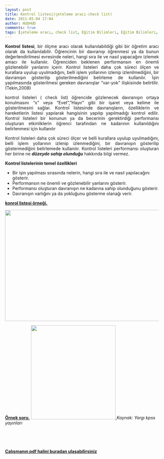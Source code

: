 ```yaml
---
layout: post
title: Kontrol listesi(çeteleme aracı-check list)
date: 2011-05-04 17:04
author: HUDHUD
comments: true
tags: [çeteleme aracı, check list, Eğitim Bilimleri, Eğitim Bilimleri, konrol listesi örneği, Kontrol listelerinin temel özellikleri, Kontrol listesi nedir]
---
```

<p style="text-align: justify;"><strong>Kontrol listesi</strong>, bir ölçme aracı olarak kullanılabildiği gibi bir öğretim aracı olarak da kullanılabilir. Öğrencinin bir davranışı öğrenmesi ya da bunun değerlendirilmesi evresinde neleri, hangi sıra ile ve nasıl yapacağını izlemek amacı ile kullanılır. Öğrenciden beklenen performansın en önemli gözlenebilir yanlarını içerir. Kontrol listeleri daha çok süreci ölçen ve kurallara uyulup uyulmadığını, belli işlem yollarının izlenip izlenilmediğini, bir davranışın gösterilip gösterilmediğini belirleme de kullanılır. İşin yapılmasında gösterilmesi gereken davranışlar “var-yok” ilişkisinde belirtilir. (Tekin,2008)</p>
<p style="text-align: justify;">kontrol listeleri ( check list) öğrencide gözlenecek davranışın ortaya konulmasını “x” veya “Evet”,”Hayır” gibi bir işaret veya kelime ile gösterilmesini sağlar. Kontrol listesinde davranışların, özelliklerin ve hareketlerin listesi yapılarak hangisinin yapılıp yapılmadığı kontrol edilir. Kontrol listeleri bir konunun ya da becerinin gerektirdiği performansı oluşturan etkinliklerin öğrenci tarafından ne kadarının kullanıldığını belirlenmesi için kullanılır</p>
<p style="text-align: justify;">Kontrol listeleri daha çok süreci ölçer ve belli kurallara uyulup uyulmadığını, belli işlem yollarının izlenip izlenmediğini, bir davranışın gösterilip göstermediğini belirlemede kullanılır. Kontrol listeleri performansı oluşturan her birine ne <em><strong>düzeyde sahip olunduğu</strong></em> hakkında bilgi vermez.</p>
<strong>Kontrol listelerinin temel özellikleri
</strong>
<ul>
	<li><span style="font-weight: normal;"> Bir işin yapılması sırasında nelerin, hangi sıra ile ve nasıl yapılacağını gösterir.</span></li>
	<li><span style="font-weight: normal;">Performansın ne önemli ve gözlenebilir yanlarını gösterir.
</span></li>
	<li><span style="font-weight: normal;">Performansı oluşturan davranışın ne kadarına sahip olunduğunu gösterir.</span></li>
	<li>Davranışın varlığını ya da yokluğunu gösterme olanağı verir.</li>
</ul>
<strong><span style="text-decoration: underline;">konrol listesi örneği.</span></strong>

<a href="http://www.egitimvaktim.com/dosyalar/2011/05/kontol-listesi.jpg"><img class="alignnone size-full wp-image-601" title="kontol-listesi" src="http://www.egitimvaktim.com/dosyalar/2011/05/kontol-listesi.jpg" alt="" width="542" height="363" /></a>

<span style="text-decoration: underline;"><strong>Örnek soru.</strong></span>
<a href="http://www.egitimvaktim.com/dosyalar/2011/05/konrol-listesi-soru.jpg"><img class="alignnone size-full wp-image-602" title="konrol-listesi-soru" src="http://www.egitimvaktim.com/dosyalar/2011/05/konrol-listesi-soru.jpg" alt="" width="277" height="307" />
</a><em>Kaynak: Yargı kpss yayınları</em>

&nbsp;

&nbsp;
<p class="not"><a href="http://www.egitimvaktim.com/dosyalar/2011/05/kontrol-listesi-cetele.pdf" target="_blank"><strong>Çalışmanın pdf halini buradan ulaşabilirsiniz</strong></a></p>
